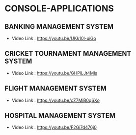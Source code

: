 # CONSOLE-APPLICATIONS

## BANKING MANAGEMENT SYSTEM
   - Video Link : https://youtu.be/UKk10l-uiGo
   
## CRICKET TOURNAMENT MANAGEMENT SYSTEM
   - Video Link : https://youtu.be/GHPlLJt4Mls
   
## FLIGHT MANAGEMENT SYSTEM
   - Video Link : https://youtu.be/cZ7MiB0qSXo
   
## HOSPITAL MANAGEMENT SYSTEM
   - Video Link : https://youtu.be/F2Gi7d476j0
